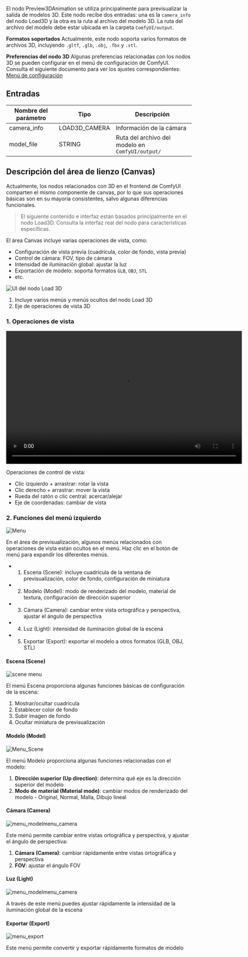 El nodo Preview3DAnimation se utiliza principalmente para previsualizar la salida de modelos 3D. Este nodo recibe dos entradas: una es la `camera_info` del nodo Load3D y la otra es la ruta al archivo del modelo 3D. La ruta del archivo del modelo debe estar ubicada en la carpeta `ComfyUI/output`.

**Formatos soportados**
Actualmente, este nodo soporta varios formatos de archivos 3D, incluyendo `.gltf`, `.glb`, `.obj`, `.fbx` y `.stl`.

**Preferencias del nodo 3D**
Algunas preferencias relacionadas con los nodos 3D se pueden configurar en el menú de configuración de ComfyUI. Consulta el siguiente documento para ver los ajustes correspondientes:
[Menú de configuración](https://docs.comfy.org/interface/settings/3d)

## Entradas

| Nombre del parámetro | Tipo           | Descripción                                  |
| -------------------- | -------------- | -------------------------------------------- |
| camera_info          | LOAD3D_CAMERA  | Información de la cámara                     |
| model_file           | STRING  | Ruta del archivo del modelo en `ComfyUI/output/` |

## Descripción del área de lienzo (Canvas)

Actualmente, los nodos relacionados con 3D en el frontend de ComfyUI comparten el mismo componente de canvas, por lo que sus operaciones básicas son en su mayoría consistentes, salvo algunas diferencias funcionales.

> El siguiente contenido e interfaz están basados principalmente en el nodo Load3D. Consulta la interfaz real del nodo para características específicas.

El área Canvas incluye varias operaciones de vista, como:

- Configuración de vista previa (cuadrícula, color de fondo, vista previa)
- Control de cámara: FOV, tipo de cámara
- Intensidad de iluminación global: ajustar la luz
- Exportación de modelo: soporta formatos `GLB`, `OBJ`, `STL`
- etc.

![UI del nodo Load 3D](../Preview3D/asset/preview3d_canvas.jpg)

1. Incluye varios menús y menús ocultos del nodo Load 3D
2. Eje de operaciones de vista 3D

### 1. Operaciones de vista

<video controls width="640" height="360">
  <source src="../Load3D/asset/view_operations.mp4" type="video/mp4">
  Tu navegador no soporta la reproducción de video.
</video>

Operaciones de control de vista:

- Clic izquierdo + arrastrar: rotar la vista
- Clic derecho + arrastrar: mover la vista
- Rueda del ratón o clic central: acercar/alejar
- Eje de coordenadas: cambiar de vista

### 2. Funciones del menú izquierdo

![Menu](../Load3D/asset/menu.webp)

En el área de previsualización, algunos menús relacionados con operaciones de vista están ocultos en el menú. Haz clic en el botón de menú para expandir los diferentes menús.

- 1. Escena (Scene): incluye cuadrícula de la ventana de previsualización, color de fondo, configuración de miniatura
- 2. Modelo (Model): modo de renderizado del modelo, material de textura, configuración de dirección superior
- 3. Cámara (Camera): cambiar entre vista ortográfica y perspectiva, ajustar el ángulo de perspectiva
- 4. Luz (Light): intensidad de iluminación global de la escena
- 5. Exportar (Export): exportar el modelo a otros formatos (GLB, OBJ, STL)

#### Escena (Scene)

![scene menu](../Load3D/asset/menu_scene.webp)

El menú Escena proporciona algunas funciones básicas de configuración de la escena:

1. Mostrar/ocultar cuadrícula
2. Establecer color de fondo
3. Subir imagen de fondo
4. Ocultar miniatura de previsualización

#### Modelo (Model)

![Menu_Scene](../Load3D/asset/menu_model.webp)

El menú Modelo proporciona algunas funciones relacionadas con el modelo:

1. **Dirección superior (Up direction)**: determina qué eje es la dirección superior del modelo
2. **Modo de material (Material mode)**: cambiar modos de renderizado del modelo - Original, Normal, Malla, Dibujo lineal

#### Cámara (Camera)

![menu_modelmenu_camera](../Load3D/asset/menu_camera.webp)

Este menú permite cambiar entre vistas ortográfica y perspectiva, y ajustar el ángulo de perspectiva:

1. **Cámara (Camera)**: cambiar rápidamente entre vistas ortográfica y perspectiva
2. **FOV**: ajustar el ángulo FOV

#### Luz (Light)

![menu_modelmenu_camera](../Load3D/asset/menu_light.webp)

A través de este menú puedes ajustar rápidamente la intensidad de la iluminación global de la escena

#### Exportar (Export)

![menu_export](../Load3D/asset/menu_export.webp)

Este menú permite convertir y exportar rápidamente formatos de modelo
